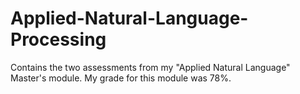 # Applied-Natural-Language-Processing
Contains the two assessments from my "Applied Natural Language" Master's module. My grade for this module was 78%.
